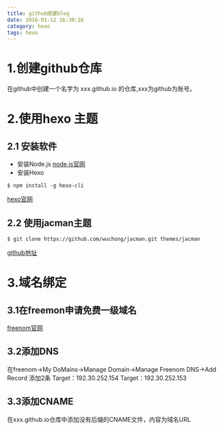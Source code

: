 ```yaml
---
title: github搭建blog
date: 2016-01-12 16:30:16
category: hexo
tags: hexo
---
```

# 1.创建github仓库
在github中创建一个名字为 xxx.github.io 的仓库,xxx为github为账号。
# 2.使用hexo 主题
## 2.1 安装软件
- 安装Node.js
[node.js官网](https://nodejs.org/en/)
- 安装Hexo
```
$ npm install -g hexo-cli
```
  [hexo官网](https://hexo.io/zh-cn/)
## 2.2 使用jacman主题
```
$ git clone https://github.com/wuchong/jacman.git themes/jacman
```
[github地址](https://github.com/wuchong/jacman)
# 3.域名绑定
## 3.1在freemon申请免费一级域名
[freenom官网](http://www.freenom.com/)
## 3.2添加DNS
在freenom->My DoMains->Manage Domain->Manage Freenom DNS->Add Record 添加2条
	Target：192.30.252.154
	Target：192.30.252.153
## 3.3添加CNAME
在xxx.github.io仓库中添加没有后缀的CNAME文件，内容为域名URL




